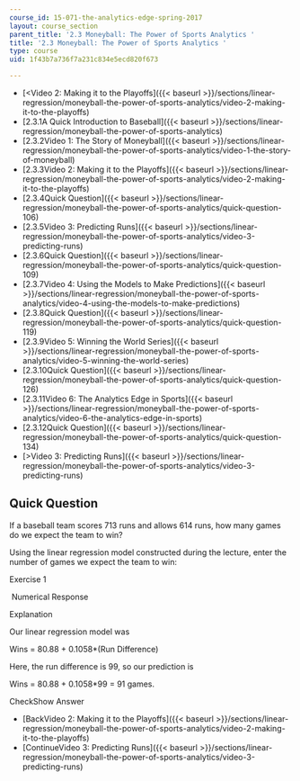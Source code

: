 ```yaml
---
course_id: 15-071-the-analytics-edge-spring-2017
layout: course_section
parent_title: '2.3 Moneyball: The Power of Sports Analytics '
title: '2.3 Moneyball: The Power of Sports Analytics '
type: course
uid: 1f43b7a736f7a231c834e5ecd820f673

---
```


*   [<Video 2: Making it to the Playoffs]({{< baseurl >}}/sections/linear-regression/moneyball-the-power-of-sports-analytics/video-2-making-it-to-the-playoffs)
*   [2.3.1A Quick Introduction to Baseball]({{< baseurl >}}/sections/linear-regression/moneyball-the-power-of-sports-analytics)
*   [2.3.2Video 1: The Story of Moneyball]({{< baseurl >}}/sections/linear-regression/moneyball-the-power-of-sports-analytics/video-1-the-story-of-moneyball)
*   [2.3.3Video 2: Making it to the Playoffs]({{< baseurl >}}/sections/linear-regression/moneyball-the-power-of-sports-analytics/video-2-making-it-to-the-playoffs)
*   [2.3.4Quick Question]({{< baseurl >}}/sections/linear-regression/moneyball-the-power-of-sports-analytics/quick-question-106)
*   [2.3.5Video 3: Predicting Runs]({{< baseurl >}}/sections/linear-regression/moneyball-the-power-of-sports-analytics/video-3-predicting-runs)
*   [2.3.6Quick Question]({{< baseurl >}}/sections/linear-regression/moneyball-the-power-of-sports-analytics/quick-question-109)
*   [2.3.7Video 4: Using the Models to Make Predictions]({{< baseurl >}}/sections/linear-regression/moneyball-the-power-of-sports-analytics/video-4-using-the-models-to-make-predictions)
*   [2.3.8Quick Question]({{< baseurl >}}/sections/linear-regression/moneyball-the-power-of-sports-analytics/quick-question-119)
*   [2.3.9Video 5: Winning the World Series]({{< baseurl >}}/sections/linear-regression/moneyball-the-power-of-sports-analytics/video-5-winning-the-world-series)
*   [2.3.10Quick Question]({{< baseurl >}}/sections/linear-regression/moneyball-the-power-of-sports-analytics/quick-question-126)
*   [2.3.11Video 6: The Analytics Edge in Sports]({{< baseurl >}}/sections/linear-regression/moneyball-the-power-of-sports-analytics/video-6-the-analytics-edge-in-sports)
*   [2.3.12Quick Question]({{< baseurl >}}/sections/linear-regression/moneyball-the-power-of-sports-analytics/quick-question-134)
*   [\>Video 3: Predicting Runs]({{< baseurl >}}/sections/linear-regression/moneyball-the-power-of-sports-analytics/video-3-predicting-runs)

Quick Question
--------------

If a baseball team scores 713 runs and allows 614 runs, how many games do we expect the team to win?

Using the linear regression model constructed during the lecture, enter the number of games we expect the team to win:

Exercise 1

&nbsp;Numerical Response&nbsp;

Explanation

Our linear regression model was

Wins = 80.88 + 0.1058\*(Run Difference)

Here, the run difference is 99, so our prediction is

Wins = 80.88 + 0.1058\*99 = 91 games.

CheckShow Answer

*   [BackVideo 2: Making it to the Playoffs]({{< baseurl >}}/sections/linear-regression/moneyball-the-power-of-sports-analytics/video-2-making-it-to-the-playoffs)
*   [ContinueVideo 3: Predicting Runs]({{< baseurl >}}/sections/linear-regression/moneyball-the-power-of-sports-analytics/video-3-predicting-runs)